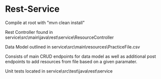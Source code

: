 # Rest-Service

Compile at root with "mvn clean install"

Rest Controller found in service\src\main\java\rest\service\ResourceController

Data Model outlined in service\src\main\resources\PracticeFile.csv

Consists of main CRUD endpoints for data model as well as additional post endpoints to add resources from file based on a given paramater.

Unit tests located in service\src\test\java\rest\service
